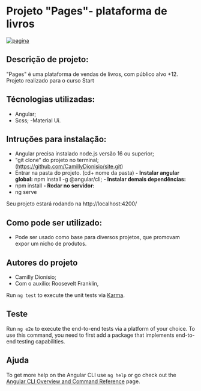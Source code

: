 # Projeto "Pages"- plataforma de livros

<a href="https://ibb.co/H2Dq43d"><img src="https://i.ibb.co/j5vDfsR/pagina.png" alt="pagina" border="0"></a>

## Descrição de projeto:

"Pages" é uma plataforma de vendas de livros, com público alvo +12. Projeto realizado para o curso Start <tech>

## Técnologias utilizadas:
- Angular;
-  Scss;
-Material Ui.

## Intruções para instalação:
- Angular precisa instalado node.js versão 16 ou superior;
- "git clone" do projeto no terminal; (https://github.com/CamillyDionisio/site.git)
- Entrar na pasta do projeto. (cd+ nome da pasta)
**- Instalar angular global:**
npm install -g @angular/cli;
**- Instalar demais dependências:**
- npm install
**- Rodar no servidor:**
- ng serve

Seu projeto estará rodando na  http://localhost:4200/

## Como pode ser utilizado:
- Pode ser usado como base para diversos projetos, que promovam expor um nicho de produtos.

## Autores do projeto
- Camilly Dionísio;
- Com o auxilio: Roosevelt Franklin,


Run `ng test` to execute the unit tests via [Karma](https://karma-runner.github.io).

## Teste

Run `ng e2e` to execute the end-to-end tests via a platform of your choice. To use this command, you need to first add a package that implements end-to-end testing capabilities.

## Ajuda

To get more help on the Angular CLI use `ng help` or go check out the [Angular CLI Overview and Command Reference](https://angular.io/cli) page.
